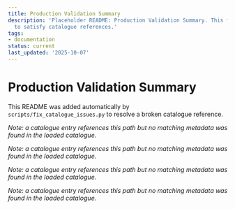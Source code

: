 ```yaml
---
title: Production Validation Summary
description: 'Placeholder README: Production Validation Summary. This file was auto-generated
  to satisfy catalogue references.'
tags:
- documentation
status: current
last_updated: '2025-10-07'
---
```


# Production Validation Summary

This README was added automatically by `scripts/fix_catalogue_issues.py` to resolve a broken catalogue reference.

*Note: a catalogue entry references this path but no matching metadata was found in the loaded catalogue.*

*Note: a catalogue entry references this path but no matching metadata was found in the loaded catalogue.*

*Note: a catalogue entry references this path but no matching metadata was found in the loaded catalogue.*

*Note: a catalogue entry references this path but no matching metadata was found in the loaded catalogue.*
